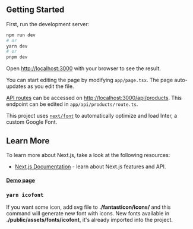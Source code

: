 ## Getting Started

First, run the development server:

```bash
npm run dev
# or
yarn dev
# or
pnpm dev
```

Open [http://localhost:3000](http://localhost:3000) with your browser to see the result.

You can start editing the page by modifying `app/page.tsx`. The page auto-updates as you edit the file.

[API routes](https://nextjs.org/docs/app/building-your-application/routing) can be accessed on [http://localhost:3000/api/products](http://localhost:3000/api/products). This endpoint can be edited in `app/api/products/route.ts`.

This project uses [`next/font`](https://nextjs.org/docs/basic-features/font-optimization) to automatically optimize and load Inter, a custom Google Font.

## Learn More

To learn more about Next.js, take a look at the following resources:

-   [Next.js Documentation](https://nextjs.org/docs) - learn about Next.js features and API.

#### <a href="https://spa-1-red.vercel.app/" target="_blank">Demo page</a>

### `yarn icofont`

If you want some icon, add svg file to **./fantasticon/icons/** and this command will generate new font with icons. New fonts available in **./public/assets/fonts/icofont**, it's already imported into the project.
